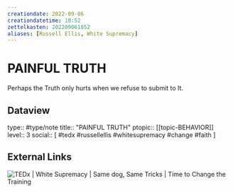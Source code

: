 ```yaml
---
creationdate: 2022-09-06
creationdatetime: 18:52
zettelkasten: 202209061852
aliases: [Russell Ellis, White Supremacy]
---
```

# PAINFUL TRUTH
Perhaps the Truth only hurts when we refuse to submit to It.

## Dataview
type:: #type/note
title:: "PAINFUL TRUTH"
ptopic:: [[topic-BEHAVIOR]]
level:: 3
social:: [ #tedx #russellellis #whitesupremacy #change #faith ]

## External Links
![TEDx | White Supremacy | Same dog, Same Tricks | Time to Change the Training](https://youtu.be/XUhbDZ4jwCQ)